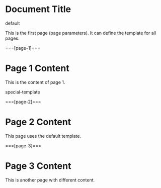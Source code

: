 # Document Title

<!-- system.template -->
default
<!-- /system.template -->

This is the first page (page parameters). It can define the template for all pages.

===[page-1]===

# Page 1 Content

This is the content of page 1.


special-template


===[page-2]===

# Page 2 Content

This page uses the default template.

===[page-3]===

# Page 3 Content

This is another page with different content.

